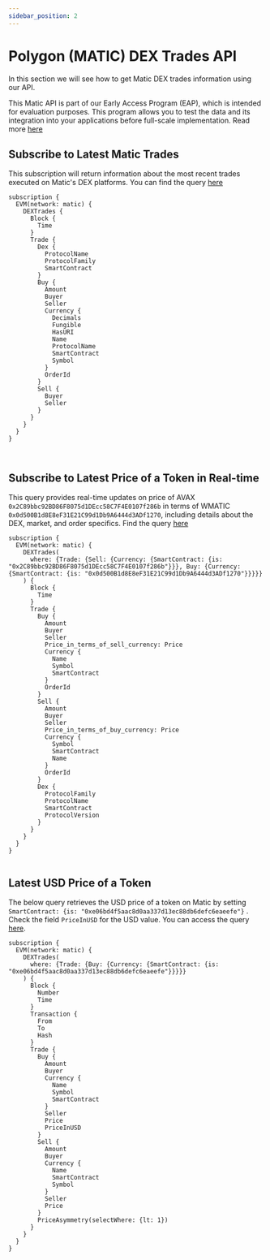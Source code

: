 ```yaml
---
sidebar_position: 2
---
```


<head>
<meta name="title" content="How to Get Polygon (MATIC) Decentralized Exchange Data with DEX Trades API"/>
<meta name="description" content="Get on-chain data of any Polygon (MATIC) based DEX through our DEX Trades API."/>
<meta name="keywords" content="Polygon (MATIC) DEX Trades api,Polygon (MATIC) DEX Trades python api,Polygon (MATIC) DEX Trades token api,Polygon (MATIC) Dex NFT api, DEX Trades scan api, DEX Trades api, DEX Trades api docs, DEX Trades crypto api, DEX Trades blockchain api,Polygon (MATIC) network api, Polygon (MATIC) web3 api"/>
<meta name="robots" content="index, follow"/>
<meta http-equiv="Content-Type" content="text/html; charset=utf-8"/>
<meta name="language" content="English"/>

<!-- Open Graph / Facebook -->

<meta property="og:type" content="website" />
<meta
  property="og:title"
  content="How to Get Polygon (MATIC) Decentralized Exchange Data with DEX Trades API"
/>
<meta
  property="og:description"
  content="Get on-chain data of any Polygon (MATIC) based DEX through our DEX Trades API."
/>

<!-- Twitter -->

<meta property="twitter:card" content="summary_large_image" />
<meta property="twitter:title" content="How to Get Polygon (MATIC) Decentralized Exchange Data with DEX Trades API" />
<meta property="twitter:description" content="Get on-chain data of any Polygon (MATIC) based DEX through our DEX Trades API." />
</head>

# Polygon (MATIC) DEX Trades API

In this section we will see how to get Matic DEX trades information using our API.

This Matic API is part of our Early Access Program (EAP), which is intended for evaluation purposes. This program allows you to test the data and its integration into your applications before full-scale implementation. Read more [here](https://docs.bitquery.io/docs/graphql/dataset/EAP/)

## Subscribe to Latest Matic Trades

This subscription will return information about the most recent trades executed on Matic's DEX platforms.
You can find the query [here](https://ide.bitquery.io/Latest-trades-on-matic_4)

```
subscription {
  EVM(network: matic) {
    DEXTrades {
      Block {
        Time
      }
      Trade {
        Dex {
          ProtocolName
          ProtocolFamily
          SmartContract
        }
        Buy {
          Amount
          Buyer
          Seller
          Currency {
            Decimals
            Fungible
            HasURI
            Name
            ProtocolName
            SmartContract
            Symbol
          }
          OrderId
        }
        Sell {
          Buyer
          Seller
        }
      }
    }
  }
}



```

## Subscribe to Latest Price of a Token in Real-time

This query provides real-time updates on price of AVAX `0x2C89bbc92BD86F8075d1DEcc58C7F4E0107f286b` in terms of WMATIC `0x0d500B1d8E8eF31E21C99d1Db9A6444d3ADf1270`, including details about the DEX, market, and order specifics. Find the query [here](https://ide.bitquery.io/Price-of-a-AVAX-in-terms-of-WMATIC-on-matic_2)

```
subscription {
  EVM(network: matic) {
    DEXTrades(
      where: {Trade: {Sell: {Currency: {SmartContract: {is: "0x2C89bbc92BD86F8075d1DEcc58C7F4E0107f286b"}}}, Buy: {Currency: {SmartContract: {is: "0x0d500B1d8E8eF31E21C99d1Db9A6444d3ADf1270"}}}}}
    ) {
      Block {
        Time
      }
      Trade {
        Buy {
          Amount
          Buyer
          Seller
          Price_in_terms_of_sell_currency: Price
          Currency {
            Name
            Symbol
            SmartContract
          }
          OrderId
        }
        Sell {
          Amount
          Buyer
          Seller
          Price_in_terms_of_buy_currency: Price
          Currency {
            Symbol
            SmartContract
            Name
          }
          OrderId
        }
        Dex {
          ProtocolFamily
          ProtocolName
          SmartContract
          ProtocolVersion
        }
      }
    }
  }
}


```

## Latest USD Price of a Token

The below query retrieves the USD price of a token on Matic by setting `SmartContract: {is: "0xe06bd4f5aac8d0aa337d13ec88db6defc6eaeefe"}` . Check the field `PriceInUSD` for the USD value. You can access the query [here](https://ide.bitquery.io/Latest-USD-Price-of-a-Token-on-Matic).

```
subscription {
  EVM(network: matic) {
    DEXTrades(
      where: {Trade: {Buy: {Currency: {SmartContract: {is: "0xe06bd4f5aac8d0aa337d13ec88db6defc6eaeefe"}}}}}
    ) {
      Block {
        Number
        Time
      }
      Transaction {
        From
        To
        Hash
      }
      Trade {
        Buy {
          Amount
          Buyer
          Currency {
            Name
            Symbol
            SmartContract
          }
          Seller
          Price
          PriceInUSD
        }
        Sell {
          Amount
          Buyer
          Currency {
            Name
            SmartContract
            Symbol
          }
          Seller
          Price
        }
        PriceAsymmetry(selectWhere: {lt: 1})
      }
    }
  }
}

```
